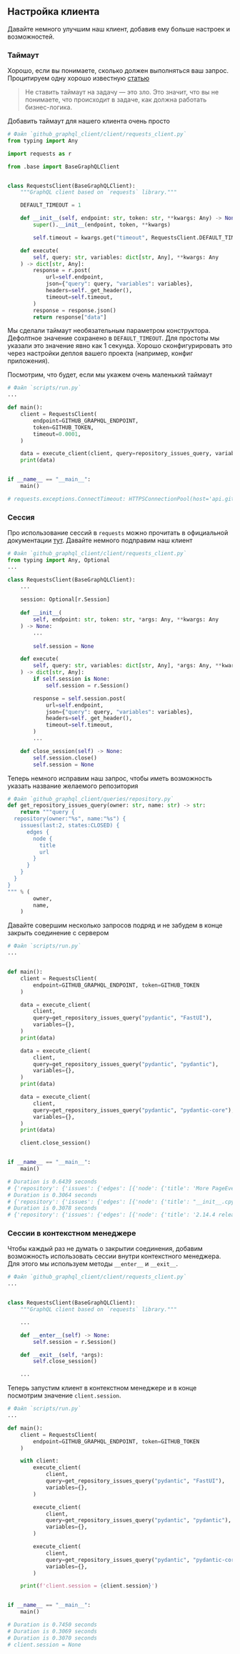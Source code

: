 ## Настройка клиента

Давайте немного улучшим наш клиент, добавив ему больше настроек и возможностей.

### Таймаут

Хорошо, если вы понимаете, сколько должен выполняться ваш запрос. Процитируем
одну хорошо известную [статью](https://habr.com/ru/companies/oleg-bunin/articles/433476/)

> Не ставить таймаут на задачу — это зло. Это значит, что вы не понимаете, что происходит
> в задаче, как должна работать бизнес-логика.

Добавить таймаут для нашего клиента очень просто

```python
# Файл `github_graphql_client/client/requests_client.py`
from typing import Any

import requests as r

from .base import BaseGraphQLClient


class RequestsClient(BaseGraphQLClient):
    """GraphQL client based on `requests` library."""

    DEFAULT_TIMEOUT = 1

    def __init__(self, endpoint: str, token: str, **kwargs: Any) -> None:
        super().__init__(endpoint, token, **kwargs)

        self.timeout = kwargs.get("timeout", RequestsClient.DEFAULT_TIMEOUT)

    def execute(
        self, query: str, variables: dict[str, Any], **kwargs: Any
    ) -> dict[str, Any]:
        response = r.post(
            url=self.endpoint,
            json={"query": query, "variables": variables},
            headers=self._get_header(),
            timeout=self.timeout,
        )
        response = response.json()
        return response["data"]

```

Мы сделали таймаут необязательным параметром конструктора. Дефолтное значение
сохранено в `DEFAULT_TIMEOUT`. Для простоты мы указали это значение явно как 1 секунда.
Хорошо сконфигурировать это через настройки деплоя вашего проекта 
(например, конфиг приложения).

Посмотрим, что будет, если мы укажем очень маленький таймаут

```python
# Файл `scripts/run.py`
...

def main():
    client = RequestsClient(
        endpoint=GITHUB_GRAPHQL_ENDPOINT,
        token=GITHUB_TOKEN,
        timeout=0.0001,
    )

    data = execute_client(client, query=repository_issues_query, variables={})
    print(data)


if __name__ == "__main__":
    main()

# requests.exceptions.ConnectTimeout: HTTPSConnectionPool(host='api.github.com', port=443): Max retries exceeded with url: /graphql (Caused by ConnectTimeoutError(<urllib3.connection.HTTPSConnection object at 0x7f16d16eb790>, 'Connection to api.github.com timed out. (connect timeout=0.0001)'))
```

### Сессия

Про использование сессий в `requests` можно прочитать в официальной документации [тут](https://requests.readthedocs.io/en/latest/user/advanced.html).
Давайте немного подправим наш клиент

```python
# Файл `github_graphql_client/client/requests_client.py`
from typing import Any, Optional
...

class RequestsClient(BaseGraphQLClient):
    ...
    
    session: Optional[r.Session]
    
    def __init__(
        self, endpoint: str, token: str, *args: Any, **kwargs: Any
    ) -> None:
        ...
        
        self.session = None

    def execute(
        self, query: str, variables: dict[str, Any], *args: Any, **kwargs: Any
    ) -> dict[str, Any]:
        if self.session is None:
            self.session = r.Session()

        response = self.session.post(
            url=self.endpoint,
            json={"query": query, "variables": variables},
            headers=self._get_header(),
            timeout=self.timeout,
        )
        ...

    def close_session(self) -> None:
        self.session.close()
        self.session = None

```

Теперь немного исправим наш запрос, чтобы иметь возможность указать
название желаемого репозитория

```python
# Файл `github_graphql_client/queries/repository.py`
def get_repository_issues_query(owner: str, name: str) -> str:
    return """query {
  repository(owner:"%s", name:"%s") {
    issues(last:2, states:CLOSED) {
      edges {
        node {
          title
          url
        }
      }
    }
  }
}
""" % (
        owner,
        name,
    )

```

Давайте совершим несколько запросов подряд и не забудем в конце закрыть соединение с сервером

```python
# Файл `scripts/run.py`
...


def main():
    client = RequestsClient(
        endpoint=GITHUB_GRAPHQL_ENDPOINT, token=GITHUB_TOKEN
    )

    data = execute_client(
        client,
        query=get_repository_issues_query("pydantic", "FastUI"),
        variables={},
    )
    print(data)

    data = execute_client(
        client,
        query=get_repository_issues_query("pydantic", "pydantic"),
        variables={},
    )
    print(data)

    data = execute_client(
        client,
        query=get_repository_issues_query("pydantic", "pydantic-core"),
        variables={},
    )
    print(data)

    client.close_session()


if __name__ == "__main__":
    main()

# Duration is 0.6439 seconds
# {'repository': {'issues': {'edges': [{'node': {'title': 'More PageEvent Triggers', 'url': 'https://github.com/pydantic/FastUI/issues/104'}}, {'node': {'title': 'TypeError: Interval() takes no arguments', 'url': 'https://github.com/pydantic/FastUI/issues/105'}}]}}}
# Duration is 0.3064 seconds
# {'repository': {'issues': {'edges': [{'node': {'title': "__init__.cpython-311-darwin.so  is an incompatible architecture (have 'x86_64', need 'arm64') in M1 mac mini", 'url': 'https://github.com/pydantic/pydantic/issues/8396'}}, {'node': {'title': 'Override class used in annotations', 'url': 'https://github.com/pydantic/pydantic/issues/8408'}}]}}}
# Duration is 0.3078 seconds
# {'repository': {'issues': {'edges': [{'node': {'title': '2.14.4 release upload failed', 'url': 'https://github.com/pydantic/pydantic-core/issues/1082'}}, {'node': {'title': "(🐞) `ValidationError` can't be instantiated", 'url': 'https://github.com/pydantic/pydantic-core/issues/1115'}}]}}}
```

### Сессии в контекстном менеджере

Чтобы каждый раз не думать о закрытии соединения, добавим возможность использовать сессии внутри
контекстного менеджера. Для этого мы используем методы `__enter__` и `__exit__`.

```python
# Файл `github_graphql_client/client/requests_client.py`
...


class RequestsClient(BaseGraphQLClient):
    """GraphQL client based on `requests` library."""

    ...

    def __enter__(self) -> None:
        self.session = r.Session()

    def __exit__(self, *args):
        self.close_session()

    ...

```

Теперь запустим клиент в контекстном менеджере и в конце посмотрим значение `client.session`.

```python
# Файл `scripts/run.py`
...

def main():
    client = RequestsClient(
        endpoint=GITHUB_GRAPHQL_ENDPOINT, token=GITHUB_TOKEN
    )

    with client:
        execute_client(
            client,
            query=get_repository_issues_query("pydantic", "FastUI"),
            variables={},
        )

        execute_client(
            client,
            query=get_repository_issues_query("pydantic", "pydantic"),
            variables={},
        )

        execute_client(
            client,
            query=get_repository_issues_query("pydantic", "pydantic-core"),
            variables={},
        )

    print(f'client.session = {client.session}')


if __name__ == "__main__":
    main()

# Duration is 0.7450 seconds
# Duration is 0.3069 seconds
# Duration is 0.3070 seconds
# client.session = None
```
